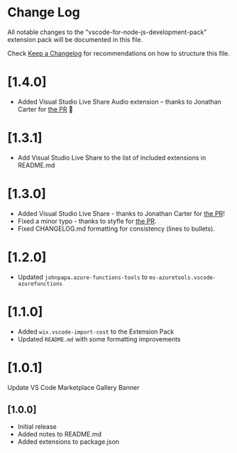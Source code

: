 # Change Log
All notable changes to the "vscode-for-node-js-development-pack" extension pack will be documented in this file.

Check [Keep a Changelog](http://keepachangelog.com/) for recommendations on how to structure this file.

# [1.4.0]
- Added Visual Studio Live Share Audio extension – thanks to Jonathan Carter for [the PR](https://github.com/nodesource/vs-code-for-node-js-development-pack/pull/7) 🎉

# [1.3.1]
- Add Visual Studio Live Share to the list of included extensions in README.md

# [1.3.0]
- Added Visual Studio Live Share - thanks to Jonathan Carter for [the PR](https://github.com/nodesource/vs-code-for-node-js-development-pack/pull/4)!
- Fixed a minor typo - thanks to styfle for [the PR](https://github.com/nodesource/vs-code-for-node-js-development-pack/pull/5).
- Fixed CHANGELOG.md formatting for consistency (lines to bullets).

# [1.2.0]
- Updated `johnpapa.azure-functions-tools` to `ms-azuretools.vscode-azurefunctions`

# [1.1.0]
- Added `wix.vscode-import-cost` to the Extension Pack
- Updated `README.md` with some formatting improvements

# [1.0.1]
Update VS Code Marketplace Gallery Banner

## [1.0.0]
- Initial release
- Added notes to README.md
- Added extensions to package.json
